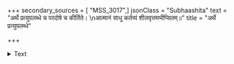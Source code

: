 +++
secondary_sources = [ "MSS_3017",]
jsonClass = "Subhaashita"
text = "अर्थे प्रत्युपलब्धे च परदोषे च कीर्तिते।  \nआत्मानं साधु कर्तव्यं शीलवृत्तमभीप्सितम्॥"
title = "अर्थे प्रत्युपलब्धे"

+++

<details><summary>Text</summary>

अर्थे प्रत्युपलब्धे च परदोषे च कीर्तिते।  
आत्मानं साधु कर्तव्यं शीलवृत्तमभीप्सितम्॥
</details>
